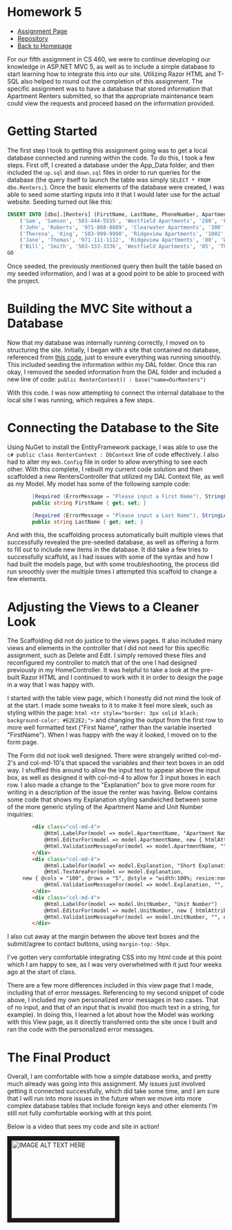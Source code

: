 # Homework 5
* [Assignment Page](http://www.wou.edu/~morses/classes/cs46x/assignments/HW5_1819.html)
* [Repository](https://github.com/jacewoods/CS460/tree/master/homework5)
* [Back to Homepage](https://jacewoods.github.io/)

For our fifth assignment in CS 460, we were to continue developing our knowledge in ASP.NET MVC 5, as well as to include a simple database to start learning how to integrate this into our site. Utilizing Razor HTML and T-SQL also helped to round out the completion of this assignment. The specific assignment was to have a database that stored information that Apartment Renters submitted, so that the appropriate maintenance team could view the requests and proceed based on the information provided.

# Getting Started
The first step I took to getting this assignment going was to get a local database connected and running within the code. To do this, I took a few steps. First off, I created a database under the App_Data folder, and then included the ```up.sql``` and ```down.sql``` files in order to run queries for the database (the query itself to launch the table was simply ```SELECT * FROM dbo.Renters;```). Once the basic elements of the database were created, I was able to seed some starting inputs into it that I would later use for the actual website. Seeding turned out like this:
```sql
INSERT INTO [dbo].[Renters] (FirstName, LastName, PhoneNumber, ApartmentName, UnitNumber, Explanation, Permission) VALUES
	('Sam', 'Samson', '503-444-5555', 'Westfield Apartments', '280', 'Freezer Exploded', 0),
	('John', 'Roberts', '971-888-8889', 'Clearwater Apartments', '300', 'Bathroom door split in half', 1),
	('Theresa', 'King', '503-999-9990', 'Ridgeview Apartments', '1002', 'The pool water is green', 0),
	('Jane', 'Thomas', '971-111-1112', 'Ridgeview Apartments', '80', 'Washing Machine is giving attitude', 1),
	('Bill', 'Smith', '503-333-3336', 'Westfield Apartments', '85', 'The Carpet has been stolen', 1)
GO
```

Once seeded, the previously mentioned query then built the table based on my seeded information, and I was at a good point to be able to proceed with the project.

# Building the MVC Site without a Database
Now that my database was internally running correctly, I moved on to structuring the site. Initially, I began with a site that contained no database, referenced from [this code](https://bitbucket.org/morses/seniorproject_2018-19/src/c7bb8a6d0b64a6383e1b33f8766c6baf2cee3597/mvc/User-NoDB/User-NoDB/?at=master), just to ensure everything was running smoothly. This included seeding the information within my DAL folder. Once this ran okay, I removed the seeded information from the DAL folder and included a new line of code: ```public RenterContext() : base("name=OurRenters")```

With this code. I was now attempting to connect the internal database to the local site I was running, which requires a few steps.

# Connecting the Database to the Site

Using NuGet to install the EntityFramework package, I was able to use the ```c# public class RenterContext : DbContext``` line of code effectively. I also had to alter my ```Web.Config``` file in order to allow everything to see each other. With this complete, I rebuilt my current code solution and then scaffolded a new RentersController that utilized my DAL Context file, as well as my Model. My model has some of the following sample code:
```c#
        [Required (ErrorMessage = "Please input a First Name"), StringLength(20, ErrorMessage = "Input can be no longer than 20 Characters")]
        public string FirstName { get; set; }

        [Required (ErrorMessage = "Please input a Last Name"), StringLength(20, ErrorMessage ="Input can be no longer than 20 Characters")]
        public string LastName { get; set; }
 ```
And with this, the scaffolding process automatically built multiple views that successfully revealed the pre-seeded database, as well as offering a form to fill out to include new items in the database. It did take a few tries to successfully scaffold, as I had issues with some of the syntax and how I had built the models page, but with some troubleshooting, the process did run smoothly over the multiple times I attempted this scaffold to change a few elements.

# Adjusting the Views to a Cleaner Look
The Scaffolding did not do justice to the views pages. It also included many views and elements in the controller that I did not need for this specific assignment, such as Delete and Edit. I simply removed these files and reconfigured my controller to match that of the one I had designed previously in my HomeController. It was helpful to take a look at the pre-built Razor HTML and I continued to work with it in order to design the page in a way that I was happy with.

I started with the table view page, which I honestly did not mind the look of at the start. I made some tweaks to it to make it feel more sleek, such as styling within the page: ```html <tr style="border: 3px solid black; background-color: #E2E2E2;">``` and changing the output from the first row to more well formatted text ("First Name", rather than the variable inserted "FirstName"). When I was happy with the way it looked, I moved on to the form page.

The Form did not look well designed. There were strangely writted col-md-2's and col-md-10's that spaced the variables and their text boxes in an odd way. I shuffled this around to allow the input text to appear above the input box, as well as designed it with col-md-4 to allow for 3 input boxes in each row. I also made a change to the "Explanation" box to give more room for writing in a description of the issue the renter was having. Below contains some code that shows my Explanation styling sandwiched between some of the more generic styling of the Apartment Name and Unit Number inquiries:

```html
        <div class="col-md-4">
            @Html.LabelFor(model => model.ApartmentName, "Apartment Name")
            @Html.EditorFor(model => model.ApartmentName, new { htmlAttributes = new { @class = "form-control" } })
            @Html.ValidationMessageFor(model => model.ApartmentName, "", new { @class = "text-danger" })
        </div>
        <div class="col-md-4">
            @Html.LabelFor(model => model.Explanation, "Short Explanation of Issue")
            @Html.TextAreaFor(model => model.Explanation,
     new { @cols = "100", @rows = "5", @style = "width:100%; resize:none;"})
            @Html.ValidationMessageFor(model => model.Explanation, "", new { @class = "text-danger" })
        </div>
        <div class="col-md-4">
            @Html.LabelFor(model => model.UnitNumber, "Unit Number")
            @Html.EditorFor(model => model.UnitNumber, new { htmlAttributes = new { @class = "form-control" } })
            @Html.ValidationMessageFor(model => model.UnitNumber, "", new { @class = "text-danger" })
        </div>
```

I also cut away at the margin between the above text boxes and the submit/agree to contact buttons, using ```margin-top:-50px```.

I've gotten very comfortable integrating CSS into my html code at this point which I am happy to see, as I was very overwhelmed with it just four weeks ago at the start of class.

There are a few more differences included in this view page that I made, including that of error messages. Referencing to my second snippet of code above, I included my own personalized error messages in two cases. That of no input, and that of an input that is invalid (too much text in a string, for example). In doing this, I learned a lot about how the Model was working with this View page, as it directly transferred onto the site once I built and ran the code with the personalized error messages.

# The Final Product
Overall, I am comfortable with how a simple database works, and pretty much already was going into this assignment. My issues just involved getting it connected successfully, which did take some time, and I am sure that I will run into more issues in the future when we move into more complex database tables that include foreign keys and other elements I'm still not fully comfortable working with at this point.

Below is a video that sees my code and site in action!

<a href="http://www.youtube.com/watch?feature=player_embedded&v=YOUTUBE_VIDEO_ID_HERE
" target="_blank"><img src="http://img.youtube.com/vi/Ia9-NO1SMSE/0.jpg" 
alt="IMAGE ALT TEXT HERE" width="240" height="180" border="10" /></a>
